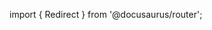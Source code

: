 import { Redirect } from '@docusaurus/router';

<Redirect to="/user-documentation/moddy/moddy-desktop" />